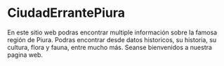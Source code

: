 # CiudadErrantePiura
En este sitio web podras encontrar multiple información sobre la famosa región de Piura. Podras encontrar desde datos historicos, su historia, su cultura, flora y fauna, entre mucho más. Seanse bienvenidos a nuestra pagina web.
